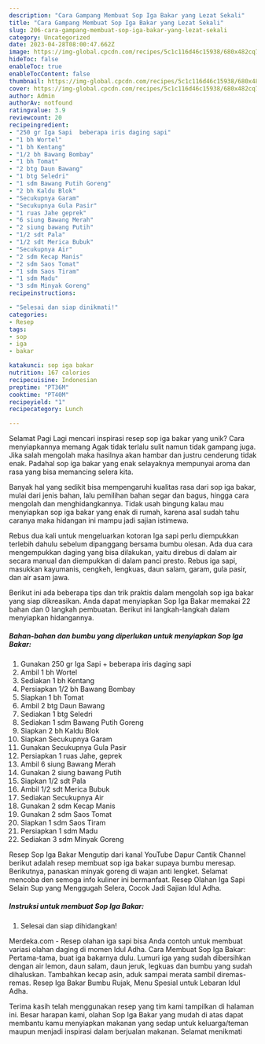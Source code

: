 ```yaml
---
description: "Cara Gampang Membuat Sop Iga Bakar yang Lezat Sekali"
title: "Cara Gampang Membuat Sop Iga Bakar yang Lezat Sekali"
slug: 206-cara-gampang-membuat-sop-iga-bakar-yang-lezat-sekali
category: Uncategorized
date: 2023-04-28T08:00:47.662Z
image: https://img-global.cpcdn.com/recipes/5c1c116d46c15938/680x482cq70/sop-iga-bakar-foto-resep-utama.jpg
hideToc: false
enableToc: true
enableTocContent: false
thumbnail: https://img-global.cpcdn.com/recipes/5c1c116d46c15938/680x482cq70/sop-iga-bakar-foto-resep-utama.jpg
cover: https://img-global.cpcdn.com/recipes/5c1c116d46c15938/680x482cq70/sop-iga-bakar-foto-resep-utama.jpg
author: Admin
authorAv: notfound
ratingvalue: 3.9
reviewcount: 20
recipeingredient:
- "250 gr Iga Sapi  beberapa iris daging sapi"
- "1 bh Wortel"
- "1 bh Kentang"
- "1/2 bh Bawang Bombay"
- "1 bh Tomat"
- "2 btg Daun Bawang"
- "1 btg Seledri"
- "1 sdm Bawang Putih Goreng"
- "2 bh Kaldu Blok"
- "Secukupnya Garam"
- "Secukupnya Gula Pasir"
- "1 ruas Jahe geprek"
- "6 siung Bawang Merah"
- "2 siung bawang Putih"
- "1/2 sdt Pala"
- "1/2 sdt Merica Bubuk"
- "Secukupnya Air"
- "2 sdm Kecap Manis"
- "2 sdm Saos Tomat"
- "1 sdm Saos Tiram"
- "1 sdm Madu"
- "3 sdm Minyak Goreng"
recipeinstructions:

- "Selesai dan siap dinikmati!"
categories:
- Resep
tags:
- sop
- iga
- bakar

katakunci: sop iga bakar 
nutrition: 167 calories
recipecuisine: Indonesian
preptime: "PT36M"
cooktime: "PT40M"
recipeyield: "1"
recipecategory: Lunch

---
```



Selamat Pagi Lagi mencari inspirasi resep sop iga bakar yang unik? Cara menyiapkannya memang Agak tidak terlalu sulit namun tidak gampang juga. Jika salah mengolah maka hasilnya akan hambar dan justru cenderung tidak enak. Padahal sop iga bakar yang enak selayaknya mempunyai aroma dan rasa yang bisa memancing selera kita.


Banyak hal yang sedikit bisa mempengaruhi kualitas rasa dari sop iga bakar, mulai dari jenis bahan, lalu pemilihan bahan segar dan bagus, hingga cara mengolah dan menghidangkannya. Tidak usah bingung kalau mau menyiapkan sop iga bakar yang enak di rumah, karena asal sudah tahu caranya maka hidangan ini mampu jadi sajian istimewa.

Rebus dua kali untuk mengeluarkan kotoran Iga sapi perlu diempukkan terlebih dahulu sebelum dipanggang bersama bumbu olesan. Ada dua cara mengempukkan daging yang bisa dilakukan, yaitu direbus di dalam air secara manual dan diempukkan di dalam panci presto. Rebus iga sapi, masukkan kayumanis, cengkeh, lengkuas, daun salam, garam, gula pasir, dan air asam jawa.


Berikut ini ada beberapa tips dan trik praktis dalam mengolah sop iga bakar yang siap dikreasikan. Anda dapat menyiapkan Sop Iga Bakar memakai 22 bahan dan 0 langkah pembuatan. Berikut ini langkah-langkah dalam menyiapkan hidangannya.

<!--inarticleads1-->

##### Bahan-bahan dan bumbu yang diperlukan untuk menyiapkan Sop Iga Bakar:

1. Gunakan 250 gr Iga Sapi + beberapa iris daging sapi
1. Ambil 1 bh Wortel
1. Sediakan 1 bh Kentang
1. Persiapkan 1/2 bh Bawang Bombay
1. Siapkan 1 bh Tomat
1. Ambil 2 btg Daun Bawang
1. Sediakan 1 btg Seledri
1. Sediakan 1 sdm Bawang Putih Goreng
1. Siapkan 2 bh Kaldu Blok
1. Siapkan Secukupnya Garam
1. Gunakan Secukupnya Gula Pasir
1. Persiapkan 1 ruas Jahe, geprek
1. Ambil 6 siung Bawang Merah
1. Gunakan 2 siung bawang Putih
1. Siapkan 1/2 sdt Pala
1. Ambil 1/2 sdt Merica Bubuk
1. Sediakan Secukupnya Air
1. Gunakan 2 sdm Kecap Manis
1. Gunakan 2 sdm Saos Tomat
1. Siapkan 1 sdm Saos Tiram
1. Persiapkan 1 sdm Madu
1. Sediakan 3 sdm Minyak Goreng


Resep Sop Iga Bakar Mengutip dari kanal YouTube Dapur Cantik Channel berikut adalah resep membuat sop iga bakar supaya bumbu meresap. Berikutnya, panaskan minyak goreng di wajan anti lengket. Selamat mencoba den semoga info kuliner ini bermanfaat. Resep Olahan Iga Sapi Selain Sup yang Menggugah Selera, Cocok Jadi Sajian Idul Adha. 

<!--inarticleads2-->

##### Instruksi untuk membuat Sop Iga Bakar:


1. Selesai dan siap dihidangkan!

Merdeka.com - Resep olahan iga sapi bisa Anda contoh untuk membuat variasi olahan daging di momen Idul Adha. Cara Membuat Sop Iga Bakar: Pertama-tama, buat iga bakarnya dulu. Lumuri iga yang sudah dibersihkan dengan air lemon, daun salam, daun jeruk, legkuas dan bumbu yang sudah dihaluskan. Tambahkan kecap asin, aduk sampai merata sambil diremas-remas. Resep Iga Bakar Bumbu Rujak, Menu Spesial untuk Lebaran Idul Adha. 

Terima kasih telah menggunakan resep yang tim kami tampilkan di halaman ini. Besar harapan kami, olahan Sop Iga Bakar yang mudah di atas dapat membantu kamu menyiapkan makanan yang sedap untuk keluarga/teman maupun menjadi inspirasi dalam berjualan makanan. Selamat menikmati
